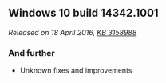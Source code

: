 ## Windows 10 build 14342.1001
_Released on 18 April 2016, [KB 3158988](https://support.microsoft.com/?kbid=3158988)_

### And further
- Unknown fixes and improvements